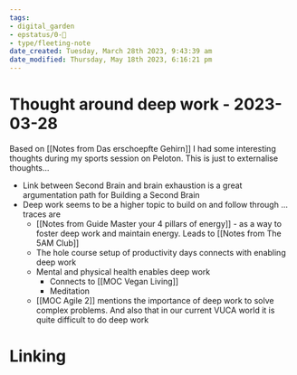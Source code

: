 ```yaml
---
tags: 
- digital_garden
- epstatus/0-🌰
- type/fleeting-note
date_created: Tuesday, March 28th 2023, 9:43:39 am
date_modified: Thursday, May 18th 2023, 6:16:21 pm
---
```

# Thought around deep work - 2023-03-28
Based on [[Notes from Das erschoepfte Gehirn]] I had some interesting thoughts during my sports session on Peloton. This is just to externalise thoughts...

+ Link between Second Brain and brain exhaustion is a great argumentation path for Building a Second Brain
+ Deep work seems to be a higher topic to build on and follow through ... traces are
	+ [[Notes from Guide Master your 4 pillars of energy]] - as a way to foster deep work and maintain energy. Leads to [[Notes from The 5AM Club]]
	+ The hole course setup of productivity days connects with enabling deep work
	+ Mental and physical health enables deep work
		+ Connects to [[MOC Vegan Living]]
		+ Meditation
	+ [[MOC Agile 2]] mentions the importance of deep work to solve complex problems. And also that in our current VUCA world it is quite difficult to do deep work


# Linking


